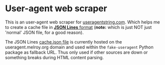 # User-agent web scraper

This is an user-agent web scraper for [useragentstring.com](https://useragentstring.com). Which helps me to create a cache file in [**JSON Lines** format](https://jsonlines.org/) (**note:** which is just NOT just 'normal' JSON file, for a good reason).

The JSON Lines [cache.json file](https://useragent.melroy.org/cache.json) is currently hosted on the useragent.melroy.org domain and used within the `fake-useragent` Python package as fallback URL. Thus only used if other sources are down or something breaks during HTML content parsing.
